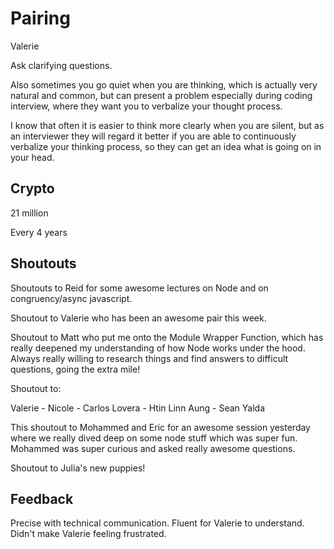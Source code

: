 # Pairing

Valerie

Ask clarifying questions.

Also sometimes you go quiet when you are thinking, which is actually very natural and common, but can present a problem especially during coding interview, where they want you to verbalize your thought process.

I know that often it is easier to think more clearly when you are silent, but as an interviewer they will regard it better if you are able to continuously verbalize your thinking process, so they can get an idea what is going on in your head.


## Crypto

21 million

Every 4 years


## Shoutouts

Shoutouts to Reid for some awesome lectures on Node and on congruency/async javascript.

Shoutout to Valerie who has been an awesome pair this week.


Shoutout to Matt who put me onto the Module Wrapper Function, which has really deepened my understanding of how Node works under the hood. Always really willing to research things and find answers to difficult questions, going the extra mile!

Shoutout to:

Valerie - Nicole - Carlos Lovera - Htin Linn Aung - Sean Yalda


This shoutout to Mohammed and Eric for an awesome session yesterday where we really dived deep on some node stuff which was super fun.
Mohammed was super curious and asked really awesome questions.

Shoutout to Julia's new puppies!


## Feedback

Precise with technical communication. Fluent for Valerie to understand. Didn't make Valerie feeling frustrated.
